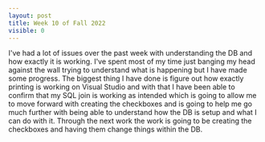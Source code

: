 ```yaml
---
layout: post
title: Week 10 of Fall 2022
visible: 0
---
```

I've had a lot of issues over the past week with understanding the DB and how exactly it is working. I've spent most of my time just banging my head against the wall trying to understand what is happening but I have made some progress. The biggest thing I have done is figure out how exactly printing is working on Visual Studio and with that I have been able to confirm that my SQL join is working as intended which is going to allow me to move forward with creating the checkboxes and is going to help me go much further with being able to understand how the DB is setup and what I can do with it. Through the next work the work is going to be creating the checkboxes and having them change things within the DB.